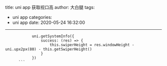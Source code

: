 title: uni app 获取视口高
author: 大白腿
tags:
  - uni app
categories:
  - uni app
date: 2020-05-24 16:32:00
---
```
			uni.getSystemInfo({
				success: (res) => {
					this.swiperHeight = res.windowHeight - uni.upx2px(80) - this.getSwiperHeight()
				}
			})
      ```